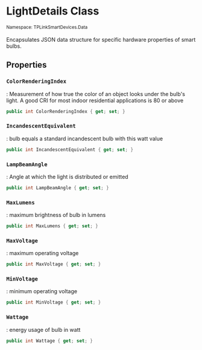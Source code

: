 # LightDetails Class
<small>Namespace: TPLinkSmartDevices.Data</small><br/><br/>
Encapsulates JSON data structure for specific hardware properties of smart bulbs.

## Properties

### `ColorRenderingIndex`
: Measurement of how true the color of an object looks under the bulb's light. A good CRI for most indoor residential applications is 80 or above
``` csharp
public int ColorRenderingIndex { get; set; }
```

### `IncandescentEquivalent`
: bulb equals a standard incandescent bulb with this watt value
``` csharp
public int IncandescentEquivalent { get; set; }
```

### `LampBeamAngle`
: Angle at which the light is distributed or emitted
``` csharp
public int LampBeamAngle { get; set; }
```

### `MaxLumens`
: maximum brightness of bulb in lumens
``` csharp
public int MaxLumens { get; set; }
```

### `MaxVoltage`
: maximum operating voltage
``` csharp
public int MaxVoltage { get; set; }
```

### `MinVoltage`
: minimum operating voltage 
``` csharp
public int MinVoltage { get; set; }
```

### `Wattage`
: energy usage of bulb in watt
``` csharp
public int Wattage { get; set; }
```